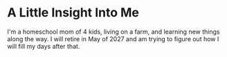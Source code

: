 # A Little Insight Into Me
I'm a homeschool mom of 4 kids, living on a farm, and learning new things along the way. I will retire in May of 2027 and am trying to figure out how I will fill my days after that.
